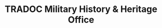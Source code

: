 ---
layout: repo
title: "TRADOC Military History & Heritage Office"
id: 16159
permalink: repos/16159/
---